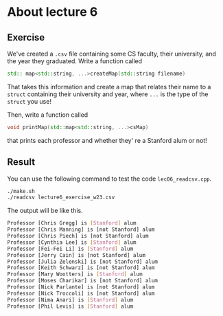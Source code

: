 # About lecture 6

## Exercise

We've created a `.csv` file containing some CS faculty, their university, and the year they graduated. Write a function called

```c++
std:: map<std::string, ...>createMap(std::string filename)
```

That takes this information and create a map that relates their name to a `struct` containing their university and year, where `...` is the type of the `struct` you use!

Then, write a function called

```c++
void printMap(std::map<std::string, ...>csMap)
```

that prints each professor and whether they' re a Stanford alum or not!

## Result

You can use the following command to test the code `lec06_readcsv.cpp`.

```bash
./make.sh
./readcsv lecture6_exercise_w23.csv
```

The output will be like this.

```bash
Professor [Chris Gregg] is [Stanford] alum
Professor [Chris Manning] is [not Stanford] alum
Professor [Chris Piech] is [not Stanford] alum
Professor [Cynthia Lee] is [Stanford] alum
Professor [Fei-Fei Li] is [Stanford] alum
Professor [Jerry Cain] is [not Stanford] alum
Professor [Julia Zelenski] is [not Stanford] alum
Professor [Keith Schwarz] is [not Stanford] alum
Professor [Mary Wootters] is [Stanford] alum
Professor [Moses Charikar] is [not Stanford] alum
Professor [Nick Parlante] is [not Stanford] alum
Professor [Nick Troccoli] is [not Stanford] alum
Professor [Nima Anari] is [Stanford] alum
Professor [Phil Levis] is [Stanford] alum
```
